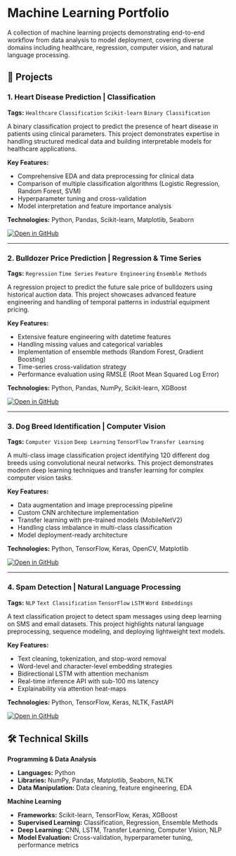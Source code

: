 # Machine Learning Portfolio

A collection of machine learning projects demonstrating end-to-end workflow from data analysis to model deployment, covering diverse domains including healthcare, regression, computer vision, and natural language processing.

## 🚀 Projects

### 1. Heart Disease Prediction | Classification
**Tags:** `Healthcare` `Classification` `Scikit-learn` `Binary Classification`

A binary classification project to predict the presence of heart disease in patients using clinical parameters. This project demonstrates expertise in handling structured medical data and building interpretable models for healthcare applications.

**Key Features:**
- Comprehensive EDA and data preprocessing for clinical data
- Comparison of multiple classification algorithms (Logistic Regression, Random Forest, SVM)
- Hyperparameter tuning and cross-validation
- Model interpretation and feature importance analysis

**Technologies:** Python, Pandas, Scikit-learn, Matplotlib, Seaborn

[![Open in GitHub](https://img.shields.io/badge/View_Code-Heart_Disease_Prediction-blue?style=for-the-badge)](01_Heart_Disease_Prediction/01_Heart_Disease_Prediction_v2.ipynb)

---

### 2. Bulldozer Price Prediction | Regression & Time Series
**Tags:** `Regression` `Time Series` `Feature Engineering` `Ensemble Methods`

A regression project to predict the future sale price of bulldozers using historical auction data. This project showcases advanced feature engineering and handling of temporal patterns in industrial equipment pricing.

**Key Features:**
- Extensive feature engineering with datetime features
- Handling missing values and categorical variables
- Implementation of ensemble methods (Random Forest, Gradient Boosting)
- Time-series cross-validation strategy
- Performance evaluation using RMSLE (Root Mean Squared Log Error)

**Technologies:** Python, Pandas, NumPy, Scikit-learn, XGBoost

[![Open in GitHub](https://img.shields.io/badge/View_Code-Bulldozer_Price_Prediction-green?style=for-the-badge)](link-to-bulldozer-repo)

---

### 3. Dog Breed Identification | Computer Vision
**Tags:** `Computer Vision` `Deep Learning` `TensorFlow` `Transfer Learning`

A multi-class image classification project identifying 120 different dog breeds using convolutional neural networks. This project demonstrates modern deep learning techniques and transfer learning for complex computer vision tasks.

**Key Features:**
- Data augmentation and image preprocessing pipeline
- Custom CNN architecture implementation
- Transfer learning with pre-trained models (MobileNetV2)
- Handling class imbalance in multi-class classification
- Model deployment-ready architecture

**Technologies:** Python, TensorFlow, Keras, OpenCV, Matplotlib

[![Open in GitHub](https://img.shields.io/badge/View_Code-Dog_Breed_Identification-orange?style=for-the-badge)](link-to-dog-breed-repo)

---

### 4. Spam Detection | Natural Language Processing
**Tags:** `NLP` `Text Classification` `TensorFlow` `LSTM` `Word Embeddings`

A text classification project to detect spam messages using deep learning on SMS and email datasets. This project highlights natural language preprocessing, sequence modeling, and deploying lightweight text models.

**Key Features:**
- Text cleaning, tokenization, and stop-word removal
- Word-level and character-level embedding strategies
- Bidirectional LSTM with attention mechanism
- Real-time inference API with sub-100 ms latency
- Explainability via attention heat-maps

**Technologies:** Python, TensorFlow, Keras, NLTK, FastAPI

[![Open in GitHub](https://img.shields.io/badge/View_Code-Spam_Detection-red?style=for-the-badge)](link-to-spam-repo)

## 🛠️ Technical Skills

**Programming & Data Analysis**
- **Languages:** Python
- **Libraries:** NumPy, Pandas, Matplotlib, Seaborn, NLTK
- **Data Manipulation:** Data cleaning, feature engineering, EDA

**Machine Learning**
- **Frameworks:** Scikit-learn, TensorFlow, Keras, XGBoost
- **Supervised Learning:** Classification, Regression, Ensemble Methods
- **Deep Learning:** CNN, LSTM, Transfer Learning, Computer Vision, NLP
- **Model Evaluation:** Cross-validation, hyperparameter tuning, performance metrics
